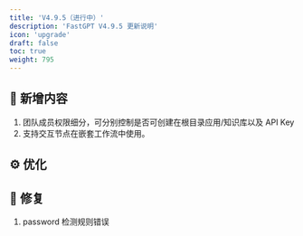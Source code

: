 ```yaml
---
title: 'V4.9.5（进行中）'
description: 'FastGPT V4.9.5 更新说明'
icon: 'upgrade'
draft: false
toc: true
weight: 795
---
```



## 🚀 新增内容

1. 团队成员权限细分，可分别控制是否可创建在根目录应用/知识库以及 API Key
2. 支持交互节点在嵌套工作流中使用。

## ⚙️ 优化


## 🐛 修复

1. password 检测规则错误